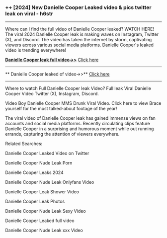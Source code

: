 ### ++ [2024] New  Danielle Cooper Leaked video & pics twitter leak on viral - h6str
----------

Where can I find the full video of  Danielle Cooper leaked? WATCH HERE! The viral 2024  Danielle Cooper leak is making waves on Instagram, Twitter (X), and Discord. The video has taken the internet by storm, captivating viewers across various social media platforms.  Danielle Cooper's leaked video is trending everywhere!


**[ Danielle Cooper leak full video->>](http://wildbook.top/wildbook8git)** [Click here](http://wildbook.top/wildbook8git)

----------


** Danielle Cooper leaked of video->>** [Click here](http://wildbook.top/wildbook8git)

----------


Where to watch Full  Danielle Cooper leak Video? Full leak Viral  Danielle Cooper Video Twitter (X), Instagram, Discord.

Video Boy  Danielle Cooper MMS Drunk Viral Video. Click here to view Brace yourself for the most talked-about footage of the year!

The viral video of  Danielle Cooper leak has gained immense views on fan accounts and social media platforms. Recently circulating clips feature  Danielle Cooper in a surprising and humorous moment while out running errands, capturing the attention of viewers everywhere.




Related Searches:

 Danielle Cooper Leaked Video on Twitter

 Danielle Cooper Nude Leak Porn

 Danielle Cooper Leaks 2024

 Danielle Cooper Nude Leak Onlyfans Video

 Danielle Cooper Leak Shower Video

 Danielle Cooper Leak Photos

 Danielle Cooper Nude Leak Sexy Video

 Danielle Cooper Leaked full video

 Danielle Cooper Nude Leak xxx Video

